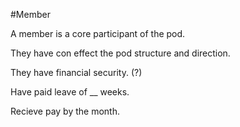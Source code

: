 #Member

A member is a core participant of the pod.

They have con effect the pod structure and direction.

They have financial security. (?)

Have paid leave of __ weeks.

Recieve pay by the month.